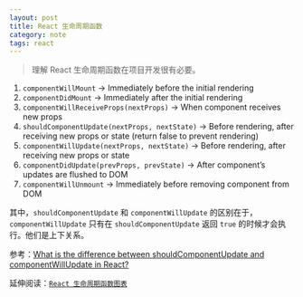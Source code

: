 ```yaml
---
layout: post
title: React 生命周期函数
category: note
tags: react
---
```


> 理解 React 生命周期函数在项目开发很有必要。

1. `componentWillMount` -> Immediately before the initial rendering
2. `componentDidMount` -> Immediately after the initial rendering
3. `componentWillReceiveProps(nextProps)` -> When component receives new props
4. `shouldComponentUpdate(nextProps, nextState)` -> Before rendering, after receiving new props or state (return false to prevent rendering)
5. `componentWillUpdate(nextProps, nextState)` -> Before rendering, after receiving new props or state
6. `componentDidUpdate(prevProps, prevState)` -> After component’s updates are flushed to DOM
7. `componentWillUnmount` -> Immediately before removing component from DOM

其中，`shouldComponentUpdate` 和 `componentWillUpdate` 的区别在于，`componentWillUpdate` 只有在 `shouldComponentUpdate` 返回 `true` 的时候才会执行。他们是上下关系。

参考：[What is the difference between shouldComponentUpdate and componentWillUpdate in React?](https://stackoverflow.com/questions/45076564/what-is-the-difference-between-shouldcomponentupdate-and-componentwillupdate-in)

延伸阅读：[`React 生命周期函数图表`](http://projects.wojtekmaj.pl/react-lifecycle-methods-diagram/)